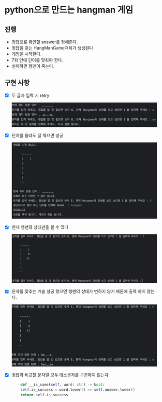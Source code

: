# python으로 만드는 hangman 게임

## 진행
- 정답으로 확인할 answer를 정해준다.
- 정답을 갖는 HangManGame객체가 생성된다
- 게임을 시작한다.
- 7회 안에 단어를 맞춰야 한다.
- 실패하면 행맨이 죽는다.


## 구현 사항

- [x] 두 글자 입력 시 retry

    ![img.png](img.png)

- [x] 단어를 몰라도 잘 찍으면 성공

    ![img_3.png](img_3.png)

- [x] 현재 행맨의 상태만을 볼 수 있다

    ![img_1.png](img_1.png)

- [x] 문자를 맞추는 거슬 성공 했으면 행맨의 상태가 변하지 않기 때문에 출력 하지 않는다.

    ![img_2.png](img_2.png)

- [x] 정답과 비교할 문자열 모두 대소문자를 구분하지 않는다

    ``` python
        def __is_same(self, word: str) -> bool:
        self.is_success = word.lower() == self.answer.lower()
        return self.is_success
    ```



